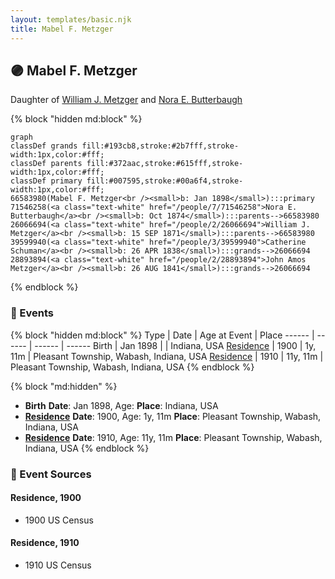 ```yaml
---
layout: templates/basic.njk
title: Mabel F. Metzger
---
```

## 🟣 Mabel F. Metzger

Daughter of [William J. Metzger](/people/2/26066694) and [Nora E. Butterbaugh](/people/7/71546258)

{% block "hidden md:block" %}
```mermaid
graph
classDef grands fill:#193cb8,stroke:#2b7fff,stroke-width:1px,color:#fff;
classDef parents fill:#372aac,stroke:#615fff,stroke-width:1px,color:#fff;
classDef primary fill:#007595,stroke:#00a6f4,stroke-width:1px,color:#fff;
66583980(Mabel F. Metzger<br /><small>b: Jan 1898</small>):::primary
71546258(<a class="text-white" href="/people/7/71546258">Nora E. Butterbaugh</a><br /><small>b: Oct 1874</small>):::parents-->66583980
26066694(<a class="text-white" href="/people/2/26066694">William J. Metzger</a><br /><small>b: 15 SEP 1871</small>):::parents-->66583980
39599940(<a class="text-white" href="/people/3/39599940">Catherine Schuman</a><br /><small>b: 26 APR 1838</small>):::grands-->26066694
28893894(<a class="text-white" href="/people/2/28893894">John Amos Metzger</a><br /><small>b: 26 AUG 1841</small>):::grands-->26066694
```
{% endblock %}

### 📆 Events

{% block "hidden md:block" %}
Type | Date | Age at Event | Place
------ | ------ | ------ | ------
Birth | Jan 1898 |  | Indiana, USA
[Residence](#event-event-0) | 1900 | 1y, 11m | Pleasant Township, Wabash, Indiana, USA
[Residence](#event-event-1) | 1910 | 11y, 11m | Pleasant Township, Wabash, Indiana, USA
{% endblock %}

{% block "md:hidden" %}
- **Birth**
**Date**: Jan 1898, Age:
**Place**: Indiana, USA
- **[Residence](#event-event-0)**
**Date**: 1900, Age: 1y, 11m
**Place**: Pleasant Township, Wabash, Indiana, USA
- **[Residence](#event-event-1)**
**Date**: 1910, Age: 11y, 11m
**Place**: Pleasant Township, Wabash, Indiana, USA
{% endblock %}

### 📰 Event Sources

#### <a id="event-event-0"></a> Residence, 1900
* 1900 US Census

#### <a id="event-event-1"></a> Residence, 1910
* 1910 US Census
